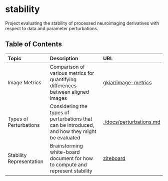# stability
Project evaluating the stability of processed neuroimaging derivatives with respect to data and parameter perturbations.

## Table of Contents
| Topic | Description | URL |
|:------|:------------|:----|
| Image Metrics | Comparison of various metrics for quantifying differences between aligned images | [gkiar/image-metrics](https://github.com/gkiar/image-metrics) |
| Types of Perturbations | Considering the types of perturbations that can be introduced, and how they might be evaluated | [./docs/perturbations.md](./docs/perturbations.md) |
| Stability Representation | Brainstorming white-board document for how to compute and represent stability | [ziteboard](https://view.ziteboard.com/shared/01205712904511) |
